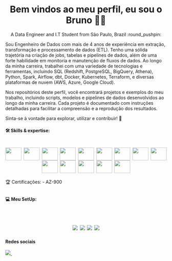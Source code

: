<h1 align='center'>
 Bem vindos ao meu perfil, eu sou o Bruno 👨‍💻
</h1> 

<p align='center'>
  A Data Engineer and I.T Student from São Paulo, Brazil :round_pushpin: 
<div>
</h2>

Sou Engenheiro de Dados com mais de 4 anos de experiência em extração, transformação e processamento de dados (ETL). Tenho uma sólida trajetória na criação de jobs, tabelas e pipelines de dados, além de uma forte habilidade em monitoria e manutenção de fluxos de dados. Ao longo da minha carreira, trabalhei com uma variedade de tecnologias e ferramentas, incluindo SQL (Redshift, PostgreSQL, BigQuery, Athena), Python, Spark, Airflow, dbt, Docker, Kubernetes, Terraform, e diversas plataformas de nuvem (AWS, Azure, Google Cloud).

Nos repositórios deste perfil, você encontrará projetos e exemplos do meu trabalho, incluindo scripts, modelos e pipelines de dados desenvolvidos ao longo da minha carreira. Cada projeto é documentado com instruções detalhadas para facilitar a compreensão e a reprodução dos resultados.

Sinta-se à vontade para explorar, utilizar e contribuir! :rocket:  

</p>

<p align='center'>
<div>

#### 🛠 Skills & expertise:


</p>
<h1 align='center'>
<img align="center" height="40" width="50" src="https://cdn.jsdelivr.net/gh/devicons/devicon@latest/icons/python/python-original.svg"> <img align="center" height="40" width="50" src="https://cdn.jsdelivr.net/gh/devicons/devicon@latest/icons/javascript/javascript-original.svg" />
<img align="center" height="40" width="50" src="https://cdn.jsdelivr.net/gh/devicons/devicon@latest/icons/java/java-original.svg" /> <img align="center" height="40" width="50" src="https://cdn.jsdelivr.net/gh/devicons/devicon@latest/icons/cplusplus/cplusplus-original.svg" /> <img align="center" height="40" width="50" src="https://cdn.jsdelivr.net/gh/devicons/devicon@latest/icons/amazonwebservices/amazonwebservices-original-wordmark.svg" /> <img align="center" height="40" width="50" src="https://cdn.jsdelivr.net/gh/devicons/devicon@latest/icons/azure/azure-original.svg" /> <img align="center" height="40" width="50" src="https://cdn.jsdelivr.net/gh/devicons/devicon@latest/icons/googlecloud/googlecloud-original.svg" />
<img align="center" height="40" width="50" src="https://cdn.jsdelivr.net/gh/devicons/devicon@latest/icons/apacheairflow/apacheairflow-original.svg" /> <img align="center" height="40" width="50" src="https://cdn.jsdelivr.net/gh/devicons/devicon@latest/icons/apachekafka/apachekafka-original.svg" />
<img align="center" height="40" width="50" src="https://cdn.jsdelivr.net/gh/devicons/devicon@latest/icons/docker/docker-original.svg" /> <img align="center" height="40" width="50" src="https://www.vectorlogo.zone/logos/matillion/matillion-icon.svg" /> <img align="center" height="40" width="50" src="https://www.vectorlogo.zone/logos/postgresql/postgresql-icon.svg"/> <img align="center" height="40" width="50" src="https://www.vectorlogo.zone/logos/mongodb/mongodb-ar21.svg" /> <img align="center" height="40" width="50" src="https://www.vectorlogo.zone/logos/oracle/oracle-ar21.svg" /> 
 </h1>

<div>
🏆 Certificações:
 - AZ-900
<div>

  ##

<div>


  #### 💻 Meu SetUp: <br/><br/> 
  <h1 align='center'>
  <img align="center" src="https://img.shields.io/badge/windows-%230078D6.svg?&style=for-the-badge&logo=windows&logoColor=white" />
  <img align="center" src="https://img.shields.io/badge/AMD-Ryzen_7_3700X-ED1C24?style=for-the-badge&logo=amd&logoColor=white" />
  <img align="center" src="https://img.shields.io/badge/RAM-16GB-%230071C5.svg?&style=for-the-badge&logoColor=white" />
  <img align="center" src="https://img.shields.io/badge/nvidia-RTX%202070-%2376B900.svg?&style=for-the-badge&logo=nvidia&logoColor=white" />
 </h1>
<div>

  #### Redes sociais
  <a href="https://www.linkedin.com/in/bruno-lopes-grangeiro/">
    <img src="https://img.shields.io/badge/linkedin-%230077B5.svg?&style=for-the-badge&logo=linkedin&logoColor=white" />
  </a>&nbsp;&nbsp

